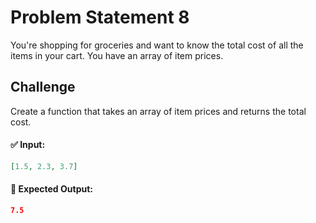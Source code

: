 # Problem Statement 8

You're shopping for groceries and want to know the total cost of all the items in your cart. You have an array of item prices.

## Challenge

Create a function that takes an array of item prices and returns the total cost.

#### ✅ Input:

```json
[1.5, 2.3, 3.7]
```

#### 🎯 Expected Output:

```json
7.5
```
